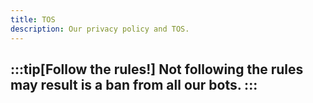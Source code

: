```yaml
---
title: TOS
description: Our privacy policy and TOS.
---
```

:::tip[Follow the rules!]
Not following the rules may result is a ban from all our bots.
:::
---

